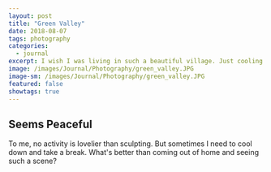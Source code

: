 ```yaml
---
layout: post
title: "Green Valley"
date: 2018-08-07
tags: photography
categories:
  - journal
excerpt: I wish I was living in such a beautiful village. Just cooling my head off the work by the riverside.
image: /images/Journal/Photography/green_valley.JPG
image-sm: /images/Journal/Photography/green_valley.JPG
featured: false
showtags: true
---
```


## Seems Peaceful

To me, no activity is lovelier than sculpting. But sometimes I need to cool down and take a break. What's better than coming out of home and seeing such a scene?